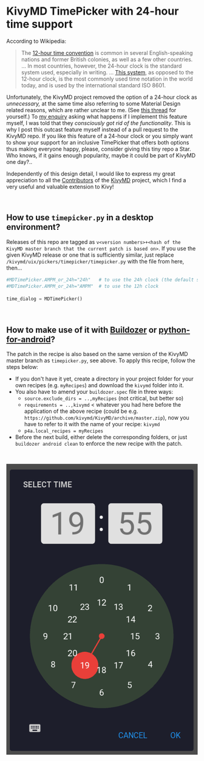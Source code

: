 # KivyMD TimePicker with 24-hour time support

According to Wikipedia:
> The [12-hour time convention](https://en.wikipedia.org/wiki/12-hour_clock) is common in several English-speaking nations and former British colonies, as well as a few other countries. ... In most countries, however, the 24-hour clock is the standard system used, especially in writing. ... [This system](https://en.wikipedia.org/wiki/24-hour_clock), as opposed to the 12-hour clock, is the most commonly used time notation in the world today, and is used by the international standard ISO 8601.

Unfortunately, the KivyMD project removed the option of a 24-hour clock as *unnecessary,* at the same time also referring to some Material Design related reasons, which are rather unclear to me. (See [this thread](https://github.com/kivymd/KivyMD/issues/132#issuecomment-1039161258) for yourself.) To [my enquiry](https://github.com/kivymd/KivyMD/issues/132#issuecomment-1039554915) asking what happens if I implement this feature myself, I was told that they *consciously got rid of the functionality*. This is why I post this outcast feature myself instead of a pull request to the KivyMD repo. If you like this feature of a 24-hour clock or you simply want to show your support for an inclusive TimePicker that offers both options thus making everyone happy, please, consider giving this tiny repo a Star. Who knows, if it gains enough popularity, maybe it could be part of KivyMD one day?..

Independently of this design detail, I would like to express my great appreciation to all the [Contributors](https://github.com/kivymd/KivyMD#contributors) of the [KivyMD](https://github.com/kivymd/KivyMD) project, which I find a very useful and valuable extension to Kivy!

<br>

## How to use `timepicker.py` in a desktop environment?

Releases of this repo are tagged as `v<version numbers>+<hash of the KivyMD master branch that the current patch is based on>`. If you use the given KivyMD release or one that is sufficiently similar, just replace `/kivymd/uix/pickers/timepicker/timepicker.py` with the file from here, then...

```py
#MDTimePicker.AMPM_or_24h="24h"   # to use the 24h clock (the default setting)
#MDTimePicker.AMPM_or_24h="AMPM"  # to use the 12h clock

time_dialog = MDTimePicker()
```

<br>

## How to make use of it with [Buildozer](https://github.com/kivy/buildozer) or [python-for-android](https://github.com/kivy/python-for-android/)?

The patch in the recipe is also based on the same version of the KivyMD master branch as `timepicker.py`, see above. To apply this recipe, follow the steps below:

* If you don't have it yet, create a directory in your project folder for your own recipes (e.g. `myRecipes`) and download the `kivymd` folder into it.
* You also have to amend your `buildozer.spec` file in three ways:
    * `source.exclude_dirs = ..,myRecipes` (not critical, but better so)
    * `requirements = ..,kivymd` < whatever you had here before the application of the above recipe (could be e.g. `https://github.com/kivymd/KivyMD/archive/master.zip`), now you have to refer to it with the name of your recipe: `kivymd`
    * `p4a.local_recipes = myRecipes`
* Before the next build, either delete the corresponding folders, or just `buildozer android clean` to enforce the new recipe with the patch.

<br>

![TimePicker with 24h support](TimePicker-with-24h-support.png)
